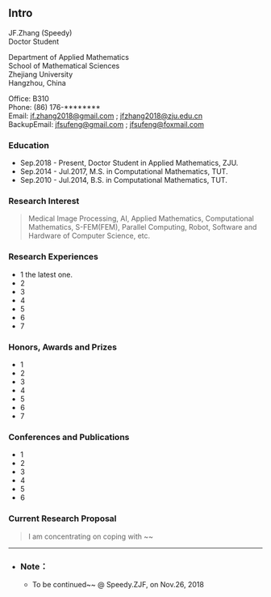 
## Intro
JF.Zhang (Speedy)  
Doctor Student  

Department of Applied Mathematics  
School of Mathematical Sciences  
Zhejiang University  
Hangzhou, China  

Office: B310  
Phone: (86) 176-********  
Email: jf.zhang2018@gmail.com ; jfzhang2018@zju.edu.cn  
BackupEmail: jfsufeng@gmail.com ; jfsufeng@foxmail.com 

### Education
- Sep.2018 - Present, Doctor Student in Applied Mathematics, ZJU.
- Sep.2014 - Jul.2017, M.S. in Computational Mathematics, TUT.
- Sep.2010 - Jul.2014, B.S. in Computational Mathematics, TUT.

### Research Interest
> Medical Image Processing, AI, Applied Mathematics, Computational Mathematics, S-FEM(FEM), Parallel Computing, Robot, Software and Hardware of Computer Science, etc.

### Research Experiences  
- 1  the latest one. 
- 2
- 3
- 4
- 5
- 6
- 7

### Honors, Awards and Prizes 
- 1
- 2
- 3
- 4
- 5
- 6
- 7

### Conferences and Publications
- 1
- 2
- 3
- 4
- 5
- 6

### Current Research Proposal
> I am concentrating on coping with ~~

***
- ### Note：
  - To be continued~~ @ Speedy.ZJF, on Nov.26, 2018
